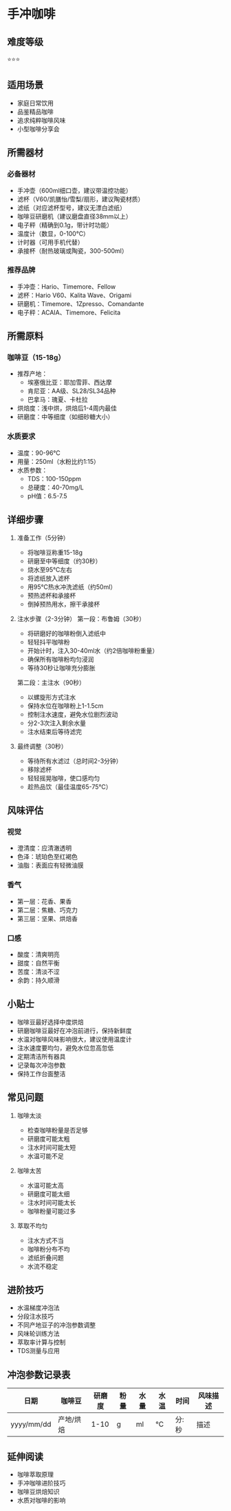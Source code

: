 # 手冲咖啡

## 难度等级
⭐⭐⭐

## 适用场景
- 家庭日常饮用
- 品鉴精品咖啡
- 追求纯粹咖啡风味
- 小型咖啡分享会

## 所需器材
### 必备器材
- 手冲壶（600ml细口壶，建议带温控功能）
- 滤杯（V60/凯膳怡/雪梨/扇形，建议陶瓷材质）
- 滤纸（对应滤杯型号，建议无漂白滤纸）
- 咖啡豆研磨机（建议磨盘直径38mm以上）
- 电子秤（精确到0.1g，带计时功能）
- 温度计（数显，0-100℃）
- 计时器（可用手机代替）
- 承接杯（耐热玻璃或陶瓷，300-500ml）

### 推荐品牌
- 手冲壶：Hario、Timemore、Fellow
- 滤杯：Hario V60、Kalita Wave、Origami
- 研磨机：Timemore、1Zpresso、Comandante
- 电子秤：ACAIA、Timemore、Felicita

## 所需原料
### 咖啡豆（15-18g）
- 推荐产地：
  - 埃塞俄比亚：耶加雪菲、西达摩
  - 肯尼亚：AA级、SL28/SL34品种
  - 巴拿马：瑰夏、卡杜拉
- 烘焙度：浅中烘，烘焙后1-4周内最佳
- 研磨度：中等细度（如细砂糖大小）

### 水质要求
- 温度：90-96℃
- 用量：250ml（水粉比约1:15）
- 水质参数：
  - TDS：100-150ppm
  - 总硬度：40-70mg/L
  - pH值：6.5-7.5

## 详细步骤
1. 准备工作（5分钟）
   - 将咖啡豆称重15-18g
   - 研磨至中等细度（约30秒）
   - 烧水至95℃左右
   - 将滤纸放入滤杯
   - 用95℃热水冲洗滤纸（约50ml）
   - 预热滤杯和承接杯
   - 倒掉预热用水，擦干承接杯

2. 注水步骤（2-3分钟）
   第一段：布鲁姆（30秒）
   - 将研磨好的咖啡粉倒入滤纸中
   - 轻轻抖平咖啡粉
   - 开始计时，注入30-40ml水（约2倍咖啡粉重量）
   - 确保所有咖啡粉均匀浸润
   - 等待30秒让咖啡充分膨胀

   第二段：主注水（90秒）
   - 以螺旋形方式注水
   - 保持水位在咖啡粉上1-1.5cm
   - 控制注水速度，避免水位剧烈波动
   - 分2-3次注入剩余水量
   - 注水结束后等待滤完

3. 最终调整（30秒）
   - 等待所有水滤过（总时间2-3分钟）
   - 移除滤杯
   - 轻轻摇晃咖啡，使口感均匀
   - 趁热品饮（最佳温度65-75℃）

## 风味评估
### 视觉
- 澄清度：应清澈透明
- 色泽：琥珀色至红褐色
- 油脂：表面应有轻微油膜

### 香气
- 第一层：花香、果香
- 第二层：焦糖、巧克力
- 第三层：坚果、烘焙香

### 口感
- 酸度：清爽明亮
- 甜度：自然平衡
- 苦度：清淡不涩
- 余韵：持久顺滑

## 小贴士
- 咖啡豆最好选择中度烘焙
- 研磨咖啡豆最好在冲泡前进行，保持新鲜度
- 水温对咖啡风味影响很大，建议使用温度计
- 注水速度要均匀，避免水位忽高忽低
- 定期清洁所有器具
- 记录每次冲泡参数
- 保持工作台面整洁

## 常见问题
1. 咖啡太淡
   - 检查咖啡粉量是否足够
   - 研磨度可能太粗
   - 注水时间可能太短
   - 水温可能不足

2. 咖啡太苦
   - 水温可能太高
   - 研磨度可能太细
   - 注水时间可能太长
   - 咖啡粉量可能过多

3. 萃取不均匀
   - 注水方式不当
   - 咖啡粉分布不均
   - 滤纸折叠问题
   - 水流不稳定

## 进阶技巧
- 水温梯度冲泡法
- 分段注水技巧
- 不同产地豆子的冲泡参数调整
- 风味轮训练方法
- 萃取率计算与控制
- TDS测量与应用

## 冲泡参数记录表
日期 | 咖啡豆 | 研磨度 | 粉量 | 水量 | 水温 | 时间 | 风味描述
---|---|---|---|---|---|---|---
yyyy/mm/dd | 产地/烘焙 | 1-10 | g | ml | ℃ | 分:秒 | 描述

## 延伸阅读
- 咖啡萃取原理
- 手冲咖啡进阶技巧
- 咖啡豆烘焙知识
- 水质对咖啡的影响